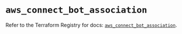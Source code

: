 # `aws_connect_bot_association`

Refer to the Terraform Registry for docs: [`aws_connect_bot_association`](https://registry.terraform.io/providers/hashicorp/aws/5.70.0/docs/resources/connect_bot_association).
